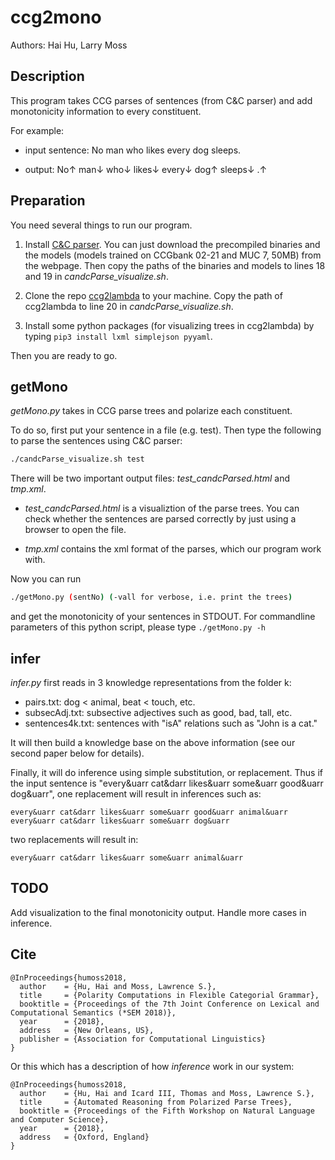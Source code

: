 # ccg2mono
Authors: Hai Hu, Larry Moss

## Description
This program takes CCG parses of sentences (from C&C parser) and add monotonicity information to every constituent.

For example:

- input sentence: No man who likes every dog sleeps. 

- output: No&uarr; man&darr; who&darr; likes&darr; every&darr; dog&uarr; sleeps&darr; .&uarr;

## Preparation
You need several things to run our program.

1. Install [C&C parser](http://www.cl.cam.ac.uk/~sc609/candc-1.00.html). You can just download the precompiled binaries and the models (models trained on CCGbank 02-21 and MUC 7, 50MB) from the webpage. Then copy the paths of the binaries and models to lines 18 and 19 in *candcParse\_visualize.sh*.

2. Clone the repo [ccg2lambda](https://github.com/mynlp/ccg2lambda) to your machine. Copy the path of ccg2lambda to line 20 in *candcParse\_visualize.sh*.

3. Install some python packages (for visualizing trees in ccg2lambda) by typing `pip3 install lxml simplejson pyyaml`.

Then you are ready to go. 

## getMono

*getMono.py* takes in CCG parse trees and polarize each constituent. 

To do so, first put your sentence in a file (e.g. test). Then type the following to parse the sentences using C&C parser:

```bash
./candcParse_visualize.sh test
```

There will be two important output files: *test_candcParsed.html* and *tmp.xml*.

- *test_candcParsed.html* is a visualiztion of the parse trees. You can check whether the sentences are parsed correctly by just using a browser to open the file.

- *tmp.xml* contains the xml format of the parses, which our program work with.

Now you can run 

```bash
./getMono.py (sentNo) (-vall for verbose, i.e. print the trees)
``` 

and get the monotonicity of your sentences in STDOUT. For commandline parameters of this python script, please type `./getMono.py -h`

## infer
*infer.py* first reads in 3 knowledge representations from the folder k:

- pairs.txt: dog < animal, beat < touch, etc.
- subsecAdj.txt: subsective adjectives such as good, bad, tall, etc.
- sentences4k.txt: sentences with "isA" relations such as "John is a cat."

It will then build a knowledge base on the above information (see our second paper
 below for details).
 
Finally, it will do inference using simple substitution, or replacement. 
Thus if the input sentence is "every&uarr cat&darr likes&uarr some&uarr good&uarr dog&uarr",
one replacement will result in inferences such as:

```
every&uarr cat&darr likes&uarr some&uarr good&uarr animal&uarr
every&uarr cat&darr likes&uarr some&uarr dog&uarr
```

two replacements will result in:

```
every&uarr cat&darr likes&uarr some&uarr animal&uarr 
```

## TODO
Add visualization to the final monotonicity output.
Handle more cases in inference.

## Cite
```
@InProceedings{humoss2018,
  author    = {Hu, Hai and Moss, Lawrence S.},
  title     = {Polarity Computations in Flexible Categorial Grammar},
  booktitle = {Proceedings of the 7th Joint Conference on Lexical and Computational Semantics (*SEM 2018)},
  year      = {2018},
  address   = {New Orleans, US},
  publisher = {Association for Computational Linguistics}
}
```

Or this which has a description of how _inference_ work in our system:
 
```
@InProceedings{humoss2018,
  author    = {Hu, Hai and Icard III, Thomas and Moss, Lawrence S.},
  title     = {Automated Reasoning from Polarized Parse Trees},
  booktitle = {Proceedings of the Fifth Workshop on Natural Language and Computer Science},
  year      = {2018},
  address   = {Oxford, England}
}
```

